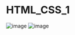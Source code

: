 # HTML_CSS_1
![image](https://user-images.githubusercontent.com/88974573/175824518-e258d394-0e69-43a4-8260-d99f5ed53815.png)
![image](https://user-images.githubusercontent.com/88974573/175824533-21acf529-4c64-4ba6-a0b9-cf8d607ce44c.png)
